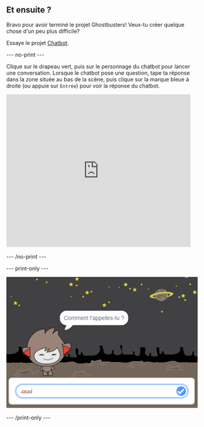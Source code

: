## Et ensuite ?

Bravo pour avoir terminé le projet Ghostbusters! Veux-tu créer quelque chose d'un peu plus difficile?

Essaye le projet [Chatbot](https://projects.raspberrypi.org/en/projects/chatbot?utm_source=pathway&utm_medium=whatnext&utm_campaign=projects).

\--- no-print \---

Clique sur le drapeau vert, puis sur le personnage du chatbot pour lancer une conversation. Lorsque le chatbot pose une question, tape ta réponse dans la zone située au bas de la scène, puis clique sur la marque bleue à droite (ou appuie sur `Entrée`) pour voir la réponse du chatbot.

<div class="scratch-preview">
  <iframe allowtransparency="true" width="485" height="402" src="https://scratch.mit.edu/projects/embed/248864190/?autostart=false" 
  frameborder="0" scrolling="no"></iframe>
</div>

\--- /no-print \---

\--- print-only \---

![projet complet](images/chatbot-preview.png)

\--- /print-only \---